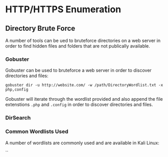 # HTTP/HTTPS Enumeration

## Directory Brute Force

A number of tools can be ued to bruteforce directories on a web server in order to find hidden files and folders that are not publically available.

### Gobuster

Gobuster can be used to bruteforce a web server in order to discover directories and files:

`gobuster dir -u http://website.com/ -w /path/DirectoryWordlist.txt -x php,config`

Gobuster will iterate through the wordlist provided and also append the file extenstions `.php` and `.config` in order to discover directories and files.

### DirSearch



### Common Wordlists Used

A number of wordlists are commonly used and are available in Kali Linux:

``


